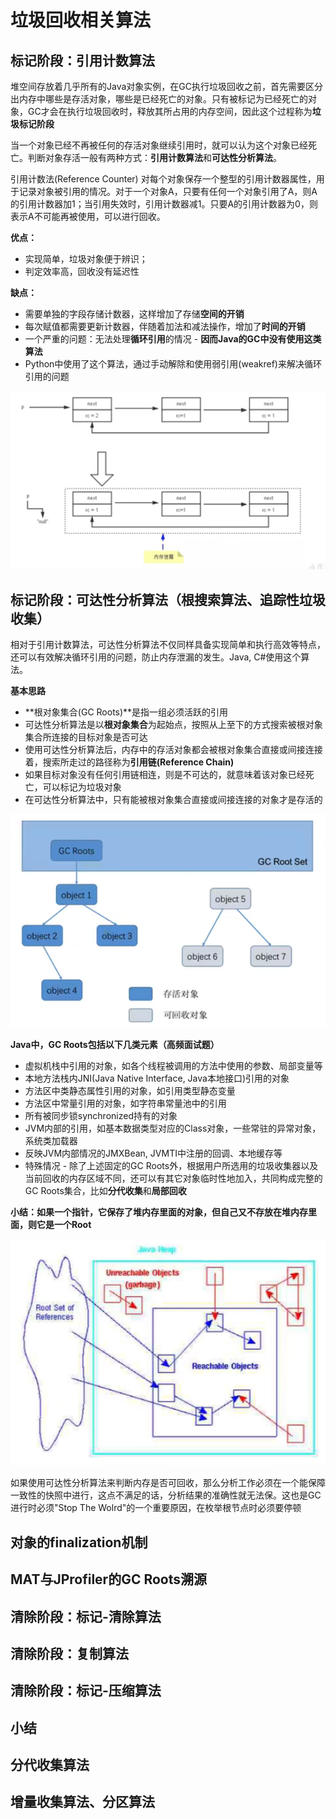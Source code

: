 # 垃圾回收相关算法

## 标记阶段：引用计数算法

堆空间存放着几乎所有的Java对象实例，在GC执行垃圾回收之前，首先需要区分出内存中哪些是存活对象，哪些是已经死亡的对象。只有被标记为已经死亡的对象，GC才会在执行垃圾回收时，释放其所占用的内存空间，因此这个过程称为**垃圾标记阶段**

当一个对象已经不再被任何的存活对象继续引用时，就可以认为这个对象已经死亡。判断对象存活一般有两种方式：**引用计数算法**和**可达性分析算法**。

引用计数法\(Reference Counter\) 对每个对象保存一个整型的引用计数器属性，用于记录对象被引用的情况。对于一个对象A，只要有任何一个对象引用了A，则A的引用计数器加1；当引用失效时，引用计数器减1。只要A的引用计数器为0，则表示A不可能再被使用，可以进行回收。

**优点：**

* 实现简单，垃圾对象便于辨识；
* 判定效率高，回收没有延迟性

**缺点：**

* 需要单独的字段存储计数器，这样增加了存储**空间的开销**
* 每次赋值都需要更新计数器，伴随着加法和减法操作，增加了**时间的开销**
* 一个严重的问题：无法处理**循环引用**的情况 - **因而Java的GC中没有使用这类算法**
* Python中使用了这个算法，通过手动解除和使用弱引用\(weakref\)来解决循环引用的问题

![&#x5FAA;&#x73AF;&#x5F15;&#x7528;](.gitbook/assets/screen-shot-2021-09-29-at-6.02.31-pm.png)

## 标记阶段：可达性分析算法（根搜索算法、追踪性垃圾收集）

相对于引用计数算法，可达性分析算法不仅同样具备实现简单和执行高效等特点，还可以有效解决循环引用的问题，防止内存泄漏的发生。Java, C\#使用这个算法。

**基本思路**

* **根对象集合\(GC Roots\)**是指一组必须活跃的引用
* 可达性分析算法是以**根对象集合**为起始点，按照从上至下的方式搜索被根对象集合所连接的目标对象是否可达
* 使用可达性分析算法后，内存中的存活对象都会被根对象集合直接或间接连接着，搜索所走过的路径称为**引用链\(Reference Chain\)**
* 如果目标对象没有任何引用链相连，则是不可达的，就意味着该对象已经死亡，可以标记为垃圾对象
* 在可达性分析算法中，只有能被根对象集合直接或间接连接的对象才是存活的

![](.gitbook/assets/screen-shot-2021-09-29-at-9.44.10-pm.png)

**Java中，GC Roots包括以下几类元素（高频面试题）**

* 虚拟机栈中引用的对象，如各个线程被调用的方法中使用的参数、局部变量等
* 本地方法栈内JNI\(Java Native Interface, Java本地接口\)引用的对象
* 方法区中类静态属性引用的对象，如引用类型静态变量
* 方法区中常量引用的对象，如字符串常量池中的引用
* 所有被同步锁synchronized持有的对象
* JVM内部的引用，如基本数据类型对应的Class对象，一些常驻的异常对象，系统类加载器
* 反映JVM内部情况的JMXBean, JVMTI中注册的回调、本地缓存等
* 特殊情况 - 除了上述固定的GC Roots外，根据用户所选用的垃圾收集器以及当前回收的内存区域不同，还可以有其它对象临时性地加入，共同构成完整的GC Roots集合，比如**分代收集**和**局部回收**

**小结：如果一个指针，它保存了堆内存里面的对象，但自己又不存放在堆内存里面，则它是一个Root**

![](.gitbook/assets/screen-shot-2021-09-29-at-9.58.20-pm.png)

如果使用可达性分析算法来判断内存是否可回收，那么分析工作必须在一个能保障一致性的快照中进行，这点不满足的话，分析结果的准确性就无法保。这也是GC进行时必须"Stop The Wolrd"的一个重要原因，在枚举根节点时必须要停顿

## 对象的finalization机制

## MAT与JProfiler的GC Roots溯源

## 清除阶段：标记-清除算法

## 清除阶段：复制算法

## 清除阶段：标记-压缩算法

## 小结

## 分代收集算法

## 增量收集算法、分区算法

